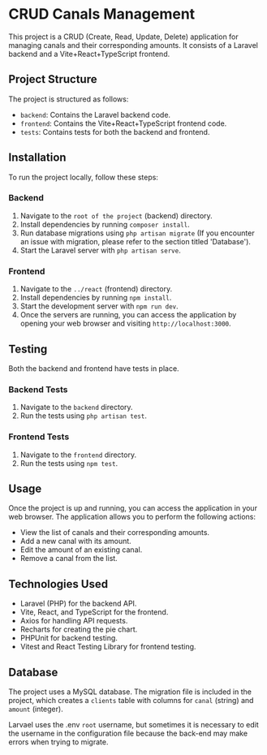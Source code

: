 # CRUD Canals Management

This project is a CRUD (Create, Read, Update, Delete) application for managing canals and their corresponding amounts. It consists of a Laravel backend and a Vite+React+TypeScript frontend.

## Project Structure

The project is structured as follows:

- `backend`: Contains the Laravel backend code.
- `frontend`: Contains the Vite+React+TypeScript frontend code.
- `tests`: Contains tests for both the backend and frontend.

## Installation

To run the project locally, follow these steps:

### Backend

1. Navigate to the `root of the project` (backend) directory.
2. Install dependencies by running `composer install`.
3. Run database migrations using `php artisan migrate` (If you encounter an issue with migration, please refer to the section titled 'Database').
4. Start the Laravel server with `php artisan serve`. 

### Frontend

1. Navigate to the `../react` (frontend) directory.
2. Install dependencies by running `npm install`.
3. Start the development server with `npm run dev`.
4. Once the servers are running, you can access the application by opening your web browser and visiting `http://localhost:3000`.

## Testing

Both the backend and frontend have tests in place.

### Backend Tests

1. Navigate to the `backend` directory.
2. Run the tests using `php artisan test`.

### Frontend Tests

1. Navigate to the `frontend` directory.
2. Run the tests using `npm test`.

## Usage

Once the project is up and running, you can access the application in your web browser. The application allows you to perform the following actions:

- View the list of canals and their corresponding amounts.
- Add a new canal with its amount.
- Edit the amount of an existing canal.
- Remove a canal from the list.

## Technologies Used

- Laravel (PHP) for the backend API.
- Vite, React, and TypeScript for the frontend.
- Axios for handling API requests.
- Recharts for creating the pie chart.
- PHPUnit for backend testing.
- Vitest and React Testing Library for frontend testing.

## Database

The project uses a MySQL database. The migration file is included in the project, which creates a `clients` table with columns for `canal` (string) and `amount` (integer).

Larvael uses the .env `root` username, but sometimes it is necessary to edit the username in the configuration file because the back-end may make errors when trying to migrate.



